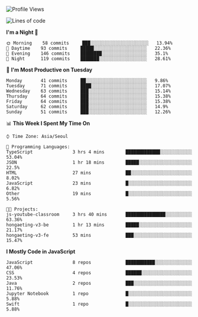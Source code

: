 <!--START_SECTION:waka-->
![Profile Views](http://img.shields.io/badge/Profile%20Views-0-blue)

![Lines of code](https://img.shields.io/badge/From%20Hello%20World%20I%27ve%20Written-92566%20lines%20of%20code-blue)

**I'm a Night 🦉** 

```text
🌞 Morning    58 commits     ███░░░░░░░░░░░░░░░░░░░░░░   13.94% 
🌆 Daytime    93 commits     █████░░░░░░░░░░░░░░░░░░░░   22.36% 
🌃 Evening    146 commits    ████████░░░░░░░░░░░░░░░░░   35.1% 
🌙 Night      119 commits    ███████░░░░░░░░░░░░░░░░░░   28.61%

```
📅 **I'm Most Productive on Tuesday** 

```text
Monday       41 commits     ██░░░░░░░░░░░░░░░░░░░░░░░   9.86% 
Tuesday      71 commits     ████░░░░░░░░░░░░░░░░░░░░░   17.07% 
Wednesday    63 commits     ███░░░░░░░░░░░░░░░░░░░░░░   15.14% 
Thursday     64 commits     ███░░░░░░░░░░░░░░░░░░░░░░   15.38% 
Friday       64 commits     ███░░░░░░░░░░░░░░░░░░░░░░   15.38% 
Saturday     62 commits     ███░░░░░░░░░░░░░░░░░░░░░░   14.9% 
Sunday       51 commits     ███░░░░░░░░░░░░░░░░░░░░░░   12.26%

```


📊 **This Week I Spent My Time On** 

```text
⌚︎ Time Zone: Asia/Seoul

💬 Programming Languages: 
TypeScript               3 hrs 4 mins        █████████████░░░░░░░░░░░░   53.04% 
JSON                     1 hr 18 mins        █████░░░░░░░░░░░░░░░░░░░░   22.5% 
HTML                     27 mins             ██░░░░░░░░░░░░░░░░░░░░░░░   8.02% 
JavaScript               23 mins             █░░░░░░░░░░░░░░░░░░░░░░░░   6.82% 
Other                    19 mins             █░░░░░░░░░░░░░░░░░░░░░░░░   5.56%

🐱‍💻 Projects: 
js-youtube-classroom     3 hrs 40 mins       ███████████████░░░░░░░░░░   63.36% 
hongaeting-v3-be         1 hr 13 mins        █████░░░░░░░░░░░░░░░░░░░░   21.17% 
hongaeting-v3-fe         53 mins             ███░░░░░░░░░░░░░░░░░░░░░░   15.47%

```

**I Mostly Code in JavaScript** 

```text
JavaScript               8 repos             ███████████░░░░░░░░░░░░░░   47.06% 
CSS                      4 repos             ██████░░░░░░░░░░░░░░░░░░░   23.53% 
Java                     2 repos             ███░░░░░░░░░░░░░░░░░░░░░░   11.76% 
Jupyter Notebook         1 repo              █░░░░░░░░░░░░░░░░░░░░░░░░   5.88% 
Swift                    1 repo              █░░░░░░░░░░░░░░░░░░░░░░░░   5.88%

```



<!--END_SECTION:waka-->
